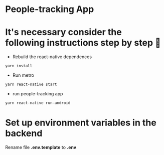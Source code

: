 #  People-tracking App


# It's necessary consider the following instructions step by step  👋

- Rebuild the react-native dependences 

```
yarn install
```
- Run metro
```
yarn react-native start
```
- run people-tracking app  
```
yarn react-native run-android
```
# Set up environment variables in the backend

Rename file **.env.template** to **.env**
